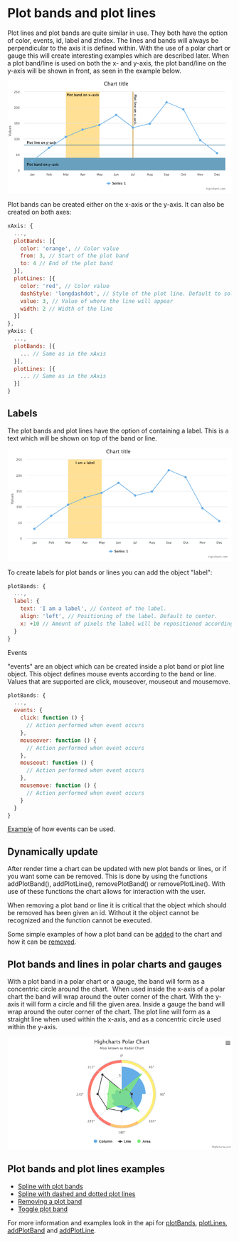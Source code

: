 Plot bands and plot lines
=========================

Plot lines and plot bands are quite similar in use. They both have the option of color, events, id, label and zIndex. The lines and bands will always be perpendicular to the axis it is defined within. With the use of a polar chart or gauge this will create interesting examples which are described later. When a plot band/line is used on both the x- and y-axis, the plot band/line on the y-axis will be shown in front, as seen in the example below. 

![Image of plot bands and plot lines](plot_bands_and_plot_lines.png)

Plot bands can be created either on the x-axis or the y-axis. It can also be created on both axes:

```js
xAxis: {
  ...,
  plotBands: [{
    color: 'orange', // Color value
    from: 3, // Start of the plot band
    to: 4 // End of the plot band
  }],
  plotLines: [{
    color: 'red', // Color value
    dashStyle: 'longdashdot', // Style of the plot line. Default to solid
    value: 3, // Value of where the line will appear
    width: 2 // Width of the line
  }]
},
yAxis: {
  ...,
  plotBands: [{
    ... // Same as in the xAxis
  }],
  plotLines: [{
    ... // Same as in the xAxis
  }]
}
```

Labels
------

The plot bands and plot lines have the option of containing a label. This is a text which will be shown on top of the band or line.

![Image of label](labels_in_plot_bands_and_lines.png)

To create labels for plot bands or lines you can add the object "label":

```js
plotBands: {
  ...,
  label: {
    text: 'I am a label', // Content of the label.
    align: 'left', // Positioning of the label. Default to center.
    x: +10 // Amount of pixels the label will be repositioned according to the alignment.
  }
}
```

Events

"events" are an object which can be created inside a plot band or plot line object. This object defines mouse events according to the band or line. Values that are supported are click, mouseover, mouseout and mousemove.

```js
plotBands: {
  ...,
  events: {
    click: function () {
      // Action performed when event occurs
    },
    mouseover: function () {
      // Action performed when event occurs
    },
    mouseout: function () {
      // Action performed when event occurs
    },
    mousemove: function () {
      // Action performed when event occurs
    }
  }
}
```

[Example](https://jsfiddle.net/gh/get/library/pure/highcharts/highcharts/tree/master/samples/highcharts/xaxis/plotbands-events/) of how events can be used.

Dynamically update
------------------

After render time a chart can be updated with new plot bands or lines, or if you want some can be removed. This is done by using the functions addPlotBand(), addPlotLine(), removePlotBand() or removePlotLine(). With use of these functions the chart allows for interaction with the user. 

When removing a plot band or line it is critical that the object which should be removed has been given an id. Without it the object cannot be recognized and the function cannot be executed.

Some simple examples of how a plot band can be [added](https://jsfiddle.net/gh/get/library/pure/highcharts/highcharts/tree/master/samples/highcharts/members/axis-addplotband/) to the chart and how it can be [removed](https://jsfiddle.net/gh/get/library/pure/highcharts/highcharts/tree/master/samples/highcharts/xaxis/plotbands-id/).

Plot bands and lines in polar charts and gauges
-----------------------------------------------

With a plot band in a polar chart or a gauge, the band will form as a concentric circle around the chart.  When used inside the x-axis of a polar chart the band will wrap around the outer corner of the chart. With the y-axis it will form a circle and fill the given area. Inside a gauge the band will wrap around the outer corner of the chart. The plot line will form as a straight line when used within the x-axis, and as a concentric circle used within the y-axis.

![plot_bands_in_polar_chart.png](plot_bands_in_polar_chart.png)

Plot bands and plot lines examples
----------------------------------

*   [Spline with plot bands](https://highcharts.com/demo/spline-plot-bands)
*   [Spline with dashed and dotted plot lines](https://jsfiddle.net/gh/get/library/pure/highcharts/highcharts/tree/master/samples/highcharts/xaxis/plotlines-dashstyle/)
*   [Removing a plot band](https://jsfiddle.net/gh/get/library/pure/highcharts/highcharts/tree/master/samples/highcharts/xaxis/plotbands-id/)
*   [Toggle plot band](https://jsfiddle.net/gh/get/library/pure/highcharts/highcharts/tree/master/samples/highcharts/members/axis-addplotband/)

For more information and examples look in the api for [plotBands](https://api.highcharts.com/highcharts/xAxis.plotBands), [plotLines](https://api.highcharts.com/highcharts/xAxis.plotLines), [addPlotBand](https://api.highcharts.com/highcharts/Axis.addPlotBand) and [addPlotLine](https://api.highcharts.com/highcharts/Axis.addPlotLine).
